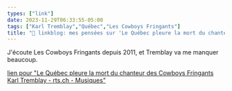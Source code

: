 ```yaml
---
types: ["link"]
date: 2023-11-29T06:33:55-05:00
tags: ["Karl Tremblay","Québec","Les Cowboys Fringants"]
title: "🔗 linkblog: mes pensées sur 'Le Québec pleure la mort du chanteur des Cowboys Fringants Karl Tremblay - rts.ch - Musiques'"
---
```

J'écoute Les Cowboys Fringants depuis 2011, et Tremblay va me manquer beaucoup.

[lien pour "Le Québec pleure la mort du chanteur des Cowboys Fringants Karl Tremblay - rts.ch - Musiques"](https://www.rts.ch/info/culture/musiques/14511973-le-quebec-pleure-la-mort-du-chanteur-des-cowboys-fringants-karl-tremblay.html?rts_source=rss_t)
